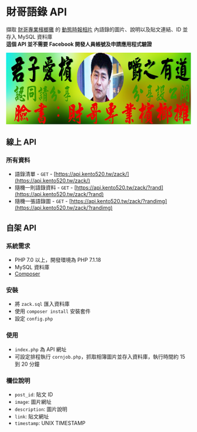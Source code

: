 # 財哥語錄 API
擷取 [財哥專業檳榔攤](https://www.facebook.com/caigezhuanyebinlangtan) 的 [動態時報相片](https://www.facebook.com/caigezhuanyebinlangtan/media_set/?set=a.1620287888210449) 內語錄的圖片、說明以及貼文連結、ID  並存入 MySQL 資料庫  
**這個 API 並不需要 Facebook 開發人員帳號及申請應用程式驗證**  

![screenshot](cover.jpg)

## 線上 API
### 所有資料
- 語錄清單 - `GET` - [https://api.kento520.tw/zack/](https://api.kento520.tw/zack/)
- 隨機一則語錄資料 - `GET` - [https://api.kento520.tw/zack/?rand](https://api.kento520.tw/zack/?rand)
- 隨機一張語錄圖 - `GET` - [https://api.kento520.tw/zack/?randimg](https://api.kento520.tw/zack/?randimg)

## 自架 API
### 系統需求
- PHP 7.0 以上，開發環境為 PHP 7.1.18
- MySQL 資料庫
- [Composer](https://getcomposer.org/)

### 安裝
- 將 `zack.sql` 匯入資料庫
- 使用 `composer install` 安裝套件
- 設定 `config.php`

### 使用
- `index.php` 為 API 網址
- 可設定排程執行 `cornjob.php`，抓取相簿圖片並存入資料庫，執行時間約 15 到 20 分鐘

### 欄位說明
- `post_id`: 貼文 ID
- `image`: 圖片網址
- `description`: 圖片說明
- `link`: 貼文網址
- `timestamp`: UNIX TIMESTAMP
